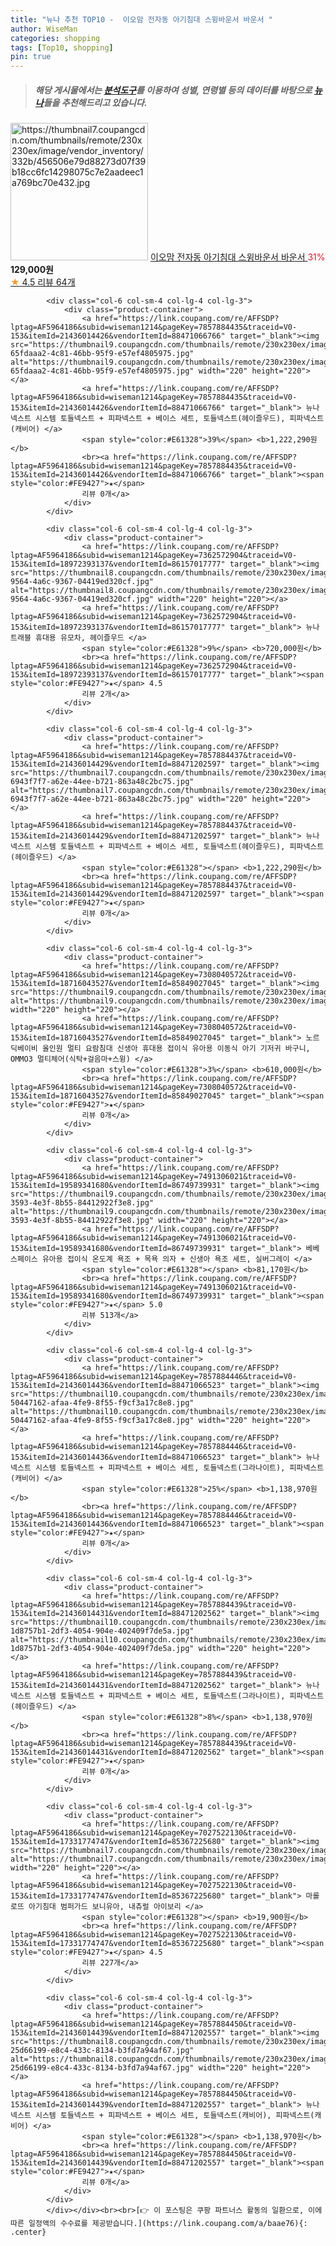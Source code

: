 ```yaml
---
title: "뉴나 추천 TOP10 -  이오맘 전자동 아기침대 스윙바운서 바운서 "
author: WiseMan
categories: shopping
tags: [Top10, shopping]
pin: true
---
```


> ##### 해당 게시물에서는 [**분석도구**](https://itemscout.io/)를 이용하여 **성별**, **연령별** 등의 데이터를 바탕으로 [**뉴나**](https://link.coupang.com/a/baae76)들을 추천해드리고 있습니다.
<div class="container"><div class="row">
            <div class="col-6 col-sm-4 col-lg-4 col-lg-3">
                <div class="product-container">
                    <a href="https://link.coupang.com/re/AFFSDP?lptag=AF5964186&subid=wiseman1214&pageKey=1550816126&traceid=V0-153&itemId=2653639254&vendorItemId=70644400955" target="_blank"><img src="https://thumbnail7.coupangcdn.com/thumbnails/remote/230x230ex/image/vendor_inventory/332b/456506e79d88273d07f39b18cc6fc14298075c7e2aadeec1a769bc70e432.jpg" alt="https://thumbnail7.coupangcdn.com/thumbnails/remote/230x230ex/image/vendor_inventory/332b/456506e79d88273d07f39b18cc6fc14298075c7e2aadeec1a769bc70e432.jpg" width="220" height="220"></a>
                    <a href="https://link.coupang.com/re/AFFSDP?lptag=AF5964186&subid=wiseman1214&pageKey=1550816126&traceid=V0-153&itemId=2653639254&vendorItemId=70644400955" target="_blank"> 이오맘 전자동 아기침대 스윙바운서 바운서 </a>
                    <span style="color:#E61328">31%</span> <b>129,000원</b>
                    <br><a href="https://link.coupang.com/re/AFFSDP?lptag=AF5964186&subid=wiseman1214&pageKey=1550816126&traceid=V0-153&itemId=2653639254&vendorItemId=70644400955" target="_blank"><span style="color:#FE9427">★</span> 4.5
                    리뷰 64개</a>
                </div>
            </div>
            
            <div class="col-6 col-sm-4 col-lg-4 col-lg-3">
                <div class="product-container">
                    <a href="https://link.coupang.com/re/AFFSDP?lptag=AF5964186&subid=wiseman1214&pageKey=7857884435&traceid=V0-153&itemId=21436014426&vendorItemId=88471066766" target="_blank"><img src="https://thumbnail9.coupangcdn.com/thumbnails/remote/230x230ex/image/retail/images/1902735957643550-65fdaaa2-4c81-46bb-95f9-e57ef4805975.jpg" alt="https://thumbnail9.coupangcdn.com/thumbnails/remote/230x230ex/image/retail/images/1902735957643550-65fdaaa2-4c81-46bb-95f9-e57ef4805975.jpg" width="220" height="220"></a>
                    <a href="https://link.coupang.com/re/AFFSDP?lptag=AF5964186&subid=wiseman1214&pageKey=7857884435&traceid=V0-153&itemId=21436014426&vendorItemId=88471066766" target="_blank"> 뉴나 넥스트 시스템 토들넥스트 + 피파넥스트 + 베이스 세트, 토들넥스트(헤이즐우드), 피파넥스트(캐비어) </a>
                    <span style="color:#E61328">39%</span> <b>1,222,290원</b>
                    <br><a href="https://link.coupang.com/re/AFFSDP?lptag=AF5964186&subid=wiseman1214&pageKey=7857884435&traceid=V0-153&itemId=21436014426&vendorItemId=88471066766" target="_blank"><span style="color:#FE9427">★</span> 
                    리뷰 0개</a>
                </div>
            </div>
            
            <div class="col-6 col-sm-4 col-lg-4 col-lg-3">
                <div class="product-container">
                    <a href="https://link.coupang.com/re/AFFSDP?lptag=AF5964186&subid=wiseman1214&pageKey=7362572904&traceid=V0-153&itemId=18972393137&vendorItemId=86157017777" target="_blank"><img src="https://thumbnail8.coupangcdn.com/thumbnails/remote/230x230ex/image/retail/images/2023/06/02/10/3/6654d4c2-9564-4a6c-9367-04419ed320cf.jpg" alt="https://thumbnail8.coupangcdn.com/thumbnails/remote/230x230ex/image/retail/images/2023/06/02/10/3/6654d4c2-9564-4a6c-9367-04419ed320cf.jpg" width="220" height="220"></a>
                    <a href="https://link.coupang.com/re/AFFSDP?lptag=AF5964186&subid=wiseman1214&pageKey=7362572904&traceid=V0-153&itemId=18972393137&vendorItemId=86157017777" target="_blank"> 뉴나 트래블 휴대용 유모차, 헤이즐우드 </a>
                    <span style="color:#E61328">9%</span> <b>720,000원</b>
                    <br><a href="https://link.coupang.com/re/AFFSDP?lptag=AF5964186&subid=wiseman1214&pageKey=7362572904&traceid=V0-153&itemId=18972393137&vendorItemId=86157017777" target="_blank"><span style="color:#FE9427">★</span> 4.5
                    리뷰 2개</a>
                </div>
            </div>
            
            <div class="col-6 col-sm-4 col-lg-4 col-lg-3">
                <div class="product-container">
                    <a href="https://link.coupang.com/re/AFFSDP?lptag=AF5964186&subid=wiseman1214&pageKey=7857884437&traceid=V0-153&itemId=21436014429&vendorItemId=88471202597" target="_blank"><img src="https://thumbnail7.coupangcdn.com/thumbnails/remote/230x230ex/image/retail/images/1902799761492526-6943f7f7-a62e-44ee-b721-863a48c2bc75.jpg" alt="https://thumbnail7.coupangcdn.com/thumbnails/remote/230x230ex/image/retail/images/1902799761492526-6943f7f7-a62e-44ee-b721-863a48c2bc75.jpg" width="220" height="220"></a>
                    <a href="https://link.coupang.com/re/AFFSDP?lptag=AF5964186&subid=wiseman1214&pageKey=7857884437&traceid=V0-153&itemId=21436014429&vendorItemId=88471202597" target="_blank"> 뉴나 넥스트 시스템 토들넥스트 + 피파넥스트 + 베이스 세트, 토들넥스트(헤이즐우드), 피파넥스트(헤이즐우드) </a>
                    <span style="color:#E61328"></span> <b>1,222,290원</b>
                    <br><a href="https://link.coupang.com/re/AFFSDP?lptag=AF5964186&subid=wiseman1214&pageKey=7857884437&traceid=V0-153&itemId=21436014429&vendorItemId=88471202597" target="_blank"><span style="color:#FE9427">★</span> 
                    리뷰 0개</a>
                </div>
            </div>
            
            <div class="col-6 col-sm-4 col-lg-4 col-lg-3">
                <div class="product-container">
                    <a href="https://link.coupang.com/re/AFFSDP?lptag=AF5964186&subid=wiseman1214&pageKey=7308040572&traceid=V0-153&itemId=18716043527&vendorItemId=85849027045" target="_blank"><img src="https://thumbnail9.coupangcdn.com/thumbnails/remote/230x230ex/image/vendor_inventory/b2d5/d7f2e8851c81d194e4427b21f1285a93df01b21ab50f09a2584478b18fe1.JPG" alt="https://thumbnail9.coupangcdn.com/thumbnails/remote/230x230ex/image/vendor_inventory/b2d5/d7f2e8851c81d194e4427b21f1285a93df01b21ab50f09a2584478b18fe1.JPG" width="220" height="220"></a>
                    <a href="https://link.coupang.com/re/AFFSDP?lptag=AF5964186&subid=wiseman1214&pageKey=7308040572&traceid=V0-153&itemId=18716043527&vendorItemId=85849027045" target="_blank"> 노르딕베이비 올인원 멀티 요람침대 신생아 휴대용 접이식 유아용 이동식 아기 기저귀 바구니, OMMO3 멀티체어(식탁+걸음마+스윙) </a>
                    <span style="color:#E61328">3%</span> <b>610,000원</b>
                    <br><a href="https://link.coupang.com/re/AFFSDP?lptag=AF5964186&subid=wiseman1214&pageKey=7308040572&traceid=V0-153&itemId=18716043527&vendorItemId=85849027045" target="_blank"><span style="color:#FE9427">★</span> 
                    리뷰 0개</a>
                </div>
            </div>
            
            <div class="col-6 col-sm-4 col-lg-4 col-lg-3">
                <div class="product-container">
                    <a href="https://link.coupang.com/re/AFFSDP?lptag=AF5964186&subid=wiseman1214&pageKey=7491306021&traceid=V0-153&itemId=19589341680&vendorItemId=86749739931" target="_blank"><img src="https://thumbnail9.coupangcdn.com/thumbnails/remote/230x230ex/image/retail/images/2023/08/01/10/3/121fc16f-3593-4e3f-8b55-84412922f3e8.jpg" alt="https://thumbnail9.coupangcdn.com/thumbnails/remote/230x230ex/image/retail/images/2023/08/01/10/3/121fc16f-3593-4e3f-8b55-84412922f3e8.jpg" width="220" height="220"></a>
                    <a href="https://link.coupang.com/re/AFFSDP?lptag=AF5964186&subid=wiseman1214&pageKey=7491306021&traceid=V0-153&itemId=19589341680&vendorItemId=86749739931" target="_blank"> 베베스페이스 유아용 접이식 온도계 욕조 + 목욕 의자 + 신생아 욕조 세트, 실버그레이 </a>
                    <span style="color:#E61328"></span> <b>81,170원</b>
                    <br><a href="https://link.coupang.com/re/AFFSDP?lptag=AF5964186&subid=wiseman1214&pageKey=7491306021&traceid=V0-153&itemId=19589341680&vendorItemId=86749739931" target="_blank"><span style="color:#FE9427">★</span> 5.0
                    리뷰 513개</a>
                </div>
            </div>
            
            <div class="col-6 col-sm-4 col-lg-4 col-lg-3">
                <div class="product-container">
                    <a href="https://link.coupang.com/re/AFFSDP?lptag=AF5964186&subid=wiseman1214&pageKey=7857884446&traceid=V0-153&itemId=21436014436&vendorItemId=88471066523" target="_blank"><img src="https://thumbnail10.coupangcdn.com/thumbnails/remote/230x230ex/image/retail/images/5015431824844854-50447162-afaa-4fe9-8f55-f9cf3a17c8e8.jpg" alt="https://thumbnail10.coupangcdn.com/thumbnails/remote/230x230ex/image/retail/images/5015431824844854-50447162-afaa-4fe9-8f55-f9cf3a17c8e8.jpg" width="220" height="220"></a>
                    <a href="https://link.coupang.com/re/AFFSDP?lptag=AF5964186&subid=wiseman1214&pageKey=7857884446&traceid=V0-153&itemId=21436014436&vendorItemId=88471066523" target="_blank"> 뉴나 넥스트 시스템 토들넥스트 + 피파넥스트 + 베이스 세트, 토들넥스트(그라나이트), 피파넥스트(캐비어) </a>
                    <span style="color:#E61328">25%</span> <b>1,138,970원</b>
                    <br><a href="https://link.coupang.com/re/AFFSDP?lptag=AF5964186&subid=wiseman1214&pageKey=7857884446&traceid=V0-153&itemId=21436014436&vendorItemId=88471066523" target="_blank"><span style="color:#FE9427">★</span> 
                    리뷰 0개</a>
                </div>
            </div>
            
            <div class="col-6 col-sm-4 col-lg-4 col-lg-3">
                <div class="product-container">
                    <a href="https://link.coupang.com/re/AFFSDP?lptag=AF5964186&subid=wiseman1214&pageKey=7857884439&traceid=V0-153&itemId=21436014431&vendorItemId=88471202562" target="_blank"><img src="https://thumbnail10.coupangcdn.com/thumbnails/remote/230x230ex/image/retail/images/3584636707059100-1d8757b1-2df3-4054-904e-402409f7de5a.jpg" alt="https://thumbnail10.coupangcdn.com/thumbnails/remote/230x230ex/image/retail/images/3584636707059100-1d8757b1-2df3-4054-904e-402409f7de5a.jpg" width="220" height="220"></a>
                    <a href="https://link.coupang.com/re/AFFSDP?lptag=AF5964186&subid=wiseman1214&pageKey=7857884439&traceid=V0-153&itemId=21436014431&vendorItemId=88471202562" target="_blank"> 뉴나 넥스트 시스템 토들넥스트 + 피파넥스트 + 베이스 세트, 토들넥스트(그라나이트), 피파넥스트(헤이즐우드) </a>
                    <span style="color:#E61328">8%</span> <b>1,138,970원</b>
                    <br><a href="https://link.coupang.com/re/AFFSDP?lptag=AF5964186&subid=wiseman1214&pageKey=7857884439&traceid=V0-153&itemId=21436014431&vendorItemId=88471202562" target="_blank"><span style="color:#FE9427">★</span> 
                    리뷰 0개</a>
                </div>
            </div>
            
            <div class="col-6 col-sm-4 col-lg-4 col-lg-3">
                <div class="product-container">
                    <a href="https://link.coupang.com/re/AFFSDP?lptag=AF5964186&subid=wiseman1214&pageKey=7027522130&traceid=V0-153&itemId=17331774747&vendorItemId=85367225680" target="_blank"><img src="https://thumbnail7.coupangcdn.com/thumbnails/remote/230x230ex/image/rs_quotation_api/2oymr2fl/fa876b9912da47a8844e68ad245d78a9.jpg" alt="https://thumbnail7.coupangcdn.com/thumbnails/remote/230x230ex/image/rs_quotation_api/2oymr2fl/fa876b9912da47a8844e68ad245d78a9.jpg" width="220" height="220"></a>
                    <a href="https://link.coupang.com/re/AFFSDP?lptag=AF5964186&subid=wiseman1214&pageKey=7027522130&traceid=V0-153&itemId=17331774747&vendorItemId=85367225680" target="_blank"> 마롤로뜨 아기침대 범퍼가드 보니유아, 내츄럴 아이보리 </a>
                    <span style="color:#E61328"></span> <b>19,900원</b>
                    <br><a href="https://link.coupang.com/re/AFFSDP?lptag=AF5964186&subid=wiseman1214&pageKey=7027522130&traceid=V0-153&itemId=17331774747&vendorItemId=85367225680" target="_blank"><span style="color:#FE9427">★</span> 4.5
                    리뷰 227개</a>
                </div>
            </div>
            
            <div class="col-6 col-sm-4 col-lg-4 col-lg-3">
                <div class="product-container">
                    <a href="https://link.coupang.com/re/AFFSDP?lptag=AF5964186&subid=wiseman1214&pageKey=7857884450&traceid=V0-153&itemId=21436014439&vendorItemId=88471202557" target="_blank"><img src="https://thumbnail8.coupangcdn.com/thumbnails/remote/230x230ex/image/retail/images/3584558605197739-25d66199-e8c4-433c-8134-b3fd7a94af67.jpg" alt="https://thumbnail8.coupangcdn.com/thumbnails/remote/230x230ex/image/retail/images/3584558605197739-25d66199-e8c4-433c-8134-b3fd7a94af67.jpg" width="220" height="220"></a>
                    <a href="https://link.coupang.com/re/AFFSDP?lptag=AF5964186&subid=wiseman1214&pageKey=7857884450&traceid=V0-153&itemId=21436014439&vendorItemId=88471202557" target="_blank"> 뉴나 넥스트 시스템 토들넥스트 + 피파넥스트 + 베이스 세트, 토들넥스트(캐비어), 피파넥스트(캐비어) </a>
                    <span style="color:#E61328"></span> <b>1,138,970원</b>
                    <br><a href="https://link.coupang.com/re/AFFSDP?lptag=AF5964186&subid=wiseman1214&pageKey=7857884450&traceid=V0-153&itemId=21436014439&vendorItemId=88471202557" target="_blank"><span style="color:#FE9427">★</span> 
                    리뷰 0개</a>
                </div>
            </div>
            </div></div><br><br>[👉 이 포스팅은 쿠팡 파트너스 활동의 일환으로, 이에 따른 일정액의 수수료를 제공받습니다.](https://link.coupang.com/a/baae76){: .center}
